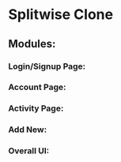 <!-- Sample Project README  -->
# Splitwise Clone
## Modules:
### Login/Signup Page:

### Account Page:

### Activity Page:

### Add New:

### Overall UI:

